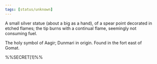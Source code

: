```yaml
---
tags: [status/unknown]
---
```


A small silver statue (about a big as a hand), of a spear point decorated in etched flames; the tip burns with a continual flame, seemingly not consuming fuel. 

The holy symbol of Aagir; Dunmari in origin. Found in the fort east of Gomat. 

%%SECRET[1]%%